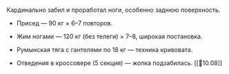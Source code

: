 Кардинально забил и проработал ноги, особенно заднюю поверхность.

- Присед — 90 кг × 6–7 повторов.
    
- Жим ногами — 120 кг (без телеги) × 7–8, широкая постановка.
    
- Румынская тяга с гантелями по 18 кг — техника кривовата.
    
- Отведения в кроссовере (5 секция) — жопка подзабилась.
[[📅10.08]]
